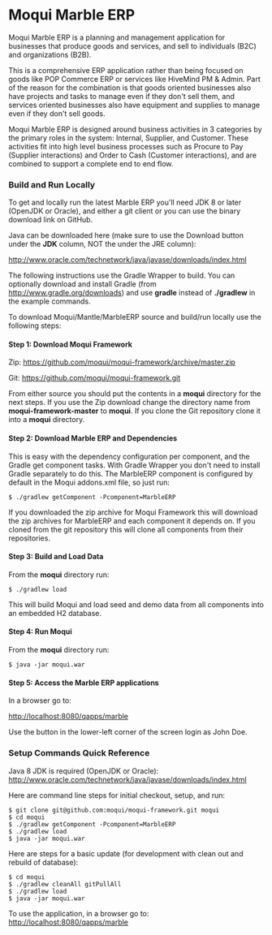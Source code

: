 # Moqui Marble ERP

Moqui Marble ERP is a planning and management application for businesses that produce goods and services, and sell to individuals (B2C) and organizations (B2B). 

This is a comprehensive ERP application rather than being focused on goods like POP Commerce ERP or services like HiveMind PM & Admin. Part of the reason for the combination is that goods oriented businesses also have projects and tasks to manage even if they don't sell them, and services oriented businesses also have equipment and supplies to manage even if they don't sell goods.

Moqui Marble ERP is designed around business activities in 3 categories by the primary roles in the system: Internal, Supplier, and Customer. These activities fit into high level business processes such as Procure to Pay (Supplier interactions) and Order to Cash (Customer interactions), and are combined to support a complete end to end flow.

### Build and Run Locally

To get and locally run the latest Marble ERP you'll need JDK 8 or later (OpenJDK or Oracle), and either a git client or you can
use the binary download link on GitHub.

Java can be downloaded here (make sure to use the Download button under the **JDK** column, NOT the under the JRE column):

<http://www.oracle.com/technetwork/java/javase/downloads/index.html>

The following instructions use the Gradle Wrapper to build. You can optionally download and install Gradle
(from <http://www.gradle.org/downloads>) and use **gradle** instead of **./gradlew** in the example commands.

To download Moqui/Mantle/MarbleERP source and build/run locally use the following steps:

#### Step 1: Download Moqui Framework

Zip: <https://github.com/moqui/moqui-framework/archive/master.zip>

Git: <https://github.com/moqui/moqui-framework.git>

From either source you should put the contents in a **moqui** directory for the next steps. If you use the Zip download
change the directory name from **moqui-framework-master** to **moqui**. If you clone the Git repository clone it into
a **moqui** directory.

#### Step 2: Download Marble ERP and Dependencies

This is easy with the dependency configuration per component, and the Gradle get component tasks. With Gradle Wrapper
you don't need to install Gradle separately to do this. The MarbleERP component is configured by default in the Moqui
addons.xml file, so just run:

    $ ./gradlew getComponent -Pcomponent=MarbleERP

If you downloaded the zip archive for Moqui Framework this will download the zip archives for MarbleERP and each
component it depends on. If you cloned from the git repository this will clone all components from their repositories.

#### Step 3: Build and Load Data

From the **moqui** directory run:

    $ ./gradlew load

This will build Moqui and load seed and demo data from all components into an embedded H2 database.

#### Step 4: Run Moqui

From the **moqui** directory run:

    $ java -jar moqui.war

#### Step 5: Access the Marble ERP applications

In a browser go to:

<http://localhost:8080/qapps/marble>

Use the button in the lower-left corner of the screen login as John Doe.

### Setup Commands Quick Reference

Java 8 JDK is required (OpenJDK or Oracle): <http://www.oracle.com/technetwork/java/javase/downloads/index.html>

Here are command line steps for initial checkout, setup, and run:

    $ git clone git@github.com:moqui/moqui-framework.git moqui
    $ cd moqui
    $ ./gradlew getComponent -Pcomponent=MarbleERP
    $ ./gradlew load
    $ java -jar moqui.war

Here are steps for a basic update (for development with clean out and rebuild of database):

    $ cd moqui
    $ ./gradlew cleanAll gitPullAll
    $ ./gradlew load
    $ java -jar moqui.war

To use the application, in a browser go to: <http://localhost:8080/qapps/marble>
